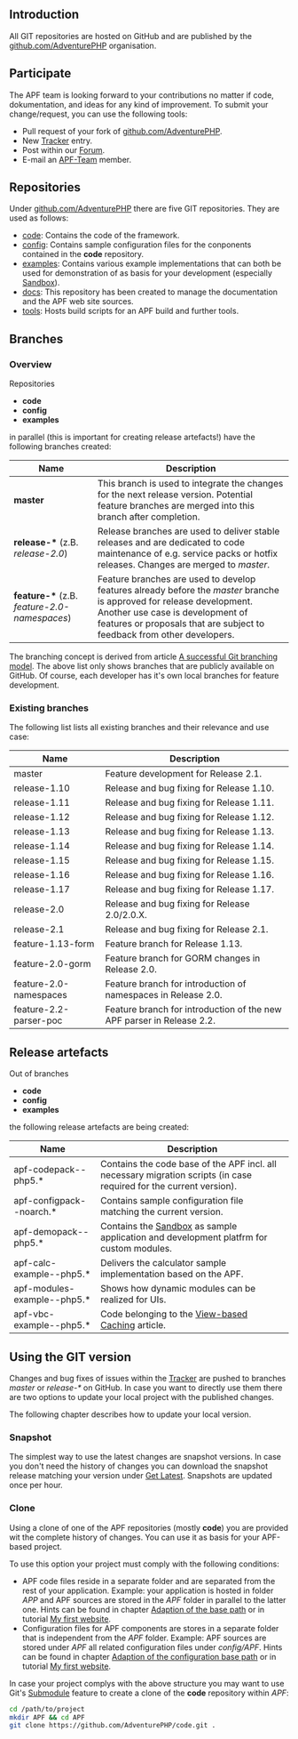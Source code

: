 ## Introduction

All GIT repositories are hosted on GitHub and are published by the
[github.com/AdventurePHP](https://github.com/AdventurePHP) organisation.

## Participate

The APF team is looking forward to your contributions no matter if code,
dokumentation, and ideas for any kind of improvement. To submit your
change/request, you can use the following tools:

-   Pull request of your fork of
    [github.com/AdventurePHP](https://github.com/AdventurePHP).
-   New
    [Tracker](http://tracker.adventure-php-framework.org/bug_report_page.php)
    entry.
-   Post within our [Forum](http://forum.adventure-php-framework.org).
-   E-mail an
    [APF-Team](http://adventure-php-framework.org/Seite/149-Team)
    member.

## Repositories

Under [github.com/AdventurePHP](https://github.com/AdventurePHP) there
are five GIT repositories. They are used as follows:

-   [code](https://github.com/AdventurePHP/code): Contains the code of
    the framework.
-   [config](https://github.com/AdventurePHP/config): Contains sample
    configuration files for the conponents contained in the **code**
    repository.
-   [examples](https://github.com/AdventurePHP/examples): Contains
    various example implementations that can both be used for
    demonstration of as basis for your development (especially
    [Sandbox](http://adventure-php-framework.org/Seite/074-Sandbox)).
-   [docs](https://github.com/AdventurePHP/docs): This repository has
    been created to manage the documentation and the APF web site
    sources.
-   [tools](https://github.com/AdventurePHP/tools): Hosts build scripts
    for an APF build and further tools.

## Branches

### Overview

Repositories

-   **code**
-   **config**
-   **examples**

in parallel (this is important for creating release artefacts!) have the
following branches created:

| Name                                           | Description                                                                                                                                                                                                                         |
|------------------------------------------------|-------------------------------------------------------------------------------------------------------------------------------------------------------------------------------------------------------------------------------------|
| **master**                                     | This branch is used to integrate the changes for the next release version. Potential feature branches are merged into this branch after completion.                                                                                 |
| **release-\*** (z.B. *release-2.0*)            | Release branches are used to deliver stable releases and are dedicated to code maintenance of e.g. service packs or hotfix releases. Changes are merged to *master*.                                                                |
| **feature-\*** (z.B. *feature-2.0-namespaces*) | Feature branches are used to develop features already before the *master* branche is approved for release development. Another use case is development of features or proposals that are subject to feedback from other developers. |

The branching concept is derived from article [A successful Git
branching
model](http://nvie.com/posts/a-successful-git-branching-model/). The
above list only shows branches that are publicly available on GitHub. Of
course, each developer has it's own local branches for feature
development.

### Existing branches

The following list lists all existing branches and their relevance and
use case:

| Name                   | Description                                                           |
|------------------------|-----------------------------------------------------------------------|
| master                 | Feature development for Release 2.1.                                  |
| release-1.10           | Release and bug fixing for Release 1.10.                              |
| release-1.11           | Release and bug fixing for Release 1.11.                              |
| release-1.12           | Release and bug fixing for Release 1.12.                              |
| release-1.13           | Release and bug fixing for Release 1.13.                              |
| release-1.14           | Release and bug fixing for Release 1.14.                              |
| release-1.15           | Release and bug fixing for Release 1.15.                              |
| release-1.16           | Release and bug fixing for Release 1.16.                              |
| release-1.17           | Release and bug fixing for Release 1.17.                              |
| release-2.0            | Release and bug fixing for Release 2.0/2.0.X.                         |
| release-2.1            | Release and bug fixing for Release 2.1.                               |
| feature-1.13-form      | Feature branch for Release 1.13.                                      |
| feature-2.0-gorm       | Feature branch for GORM changes in Release 2.0.                       |
| feature-2.0-namespaces | Feature branch for introduction of namespaces in Release 2.0.         |
| feature-2.2-parser-poc | Feature branch for introduction of the new APF parser in Release 2.2. |

## Release artefacts

Out of branches

-   **code**
-   **config**
-   **examples**

the following release artefacts are being created:

| Name                                  | Description                                                                                                                                    |
|---------------------------------------|------------------------------------------------------------------------------------------------------------------------------------------------|
| apf-codepack-<version>-php5.\*        | Contains the code base of the APF incl. all necessary migration scripts (in case required for the current version).                            |
| apf-configpack-<version>-noarch.\*    | Contains sample configuration file matching the current version.                                                                               |
| apf-demopack-<version>-php5.\*        | Contains the [Sandbox](http://adventure-php-framework.org/Seite/074-Sandbox) as sample application and development platfrm for custom modules. |
| apf-calc-example-<version>-php5.\*    | Delivers the calculator sample implementation based on the APF.                                                                                |
| apf-modules-example-<version>-php5.\* | Shows how dynamic modules can be realized for UIs.                                                                                             |
| apf-vbc-example-<version>-php5.\*     | Code belonging to the [View-based Caching](http://adventure-php-framework.org/Seite/086-View-based-caching-ein-HOWTO) article.                 |

## Using the GIT version

Changes and bug fixes of issues within the
[Tracker](http://tracker.adventure-php-framework.org/roadmap_page.php)
are pushed to branches *master* or *release-\** on GitHub. In case you
want to directly use them there are two options to update your local
project with the published changes.

The following chapter describes how to update your local version.

### Snapshot

The simplest way to use the latest changes are snapshot versions. In
case you don't need the history of changes you can download the snapshot
release matching your version under [Get
Latest](http://adventure-php-framework.org/). Snapshots are updated once
per hour.

### Clone

Using a clone of one of the APF repositories (mostly **code**) you are
provided wit the complete history of changes. You can use it as basis
for your APF-based project.

To use this option your project must comply with the following
conditions:

-   APF code files reside in a separate folder and are separated from
    the rest of your application. Example: your application is hosted in
    folder *APP* and APF sources are stored in the *APF* folder in
    parallel to the latter one. Hints can be found in chapter [Adaption
    of the base
    path](http://adventure-php-framework.org/Page/154-Class-loading#Chapter-4-1-Adaption-of-the-base-path)
    or in tutorial [My first
    website](http://adventure-php-framework.org/Page/048-My-first-website#Chapter-3-2-Creating-the-application-structure).
-   Configuration files for APF components are stores in a separate
    folder that is independent from the *APF* folder. Example: APF
    sources are stored under *APF* all related configuration files under
    *config/APF*. Hints can be found in chapter [Adaption of the
    configuration base
    path](http://adventure-php-framework.org/Page/154-Class-loading#Chapter-4-2-Adaption-of-the-configuration-base-path)
    or in tutorial [My first
    website](http://adventure-php-framework.org/Page/048-My-first-website#Chapter-3-2-Creating-the-application-structure).

In case your project complys with the above structure you may want to
use Git's [Submodule](http://git-scm.com/docs/git-submodule) feature to
create a clone of the **code** repository within *APF*:

``` bash
cd /path/to/project
mkdir APF && cd APF
git clone https://github.com/AdventurePHP/code.git .
```

<languages />